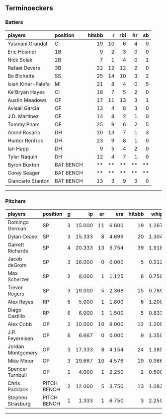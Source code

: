 ## Terminoeckers

### Batters

 
|players            |position  | hitsbb|  r| rbi| hr| sb| 
|:------------------|:---------|------:|--:|---:|--:|--:| 
|Yasmani Grandal    |C         |     19| 10|   6|  4|  0| 
|Eric Hosmer        |1B        |      9|  2|   3|  0|  0| 
|Nick Solak         |2B        |      7|  1|   4|  0|  1| 
|Rafael Devers      |3B        |     22| 12|  12|  2|  0| 
|Bo Bichette        |SS        |     25| 14|  10|  3|  2| 
|Isiah Kiner-Falefa |MI        |     21|  8|   4|  0|  5| 
|Ke'Bryan Hayes     |CI        |     18|  7|   5|  2|  0| 
|Austin Meadows     |OF        |     17| 11|  13|  3|  1| 
|Avisail Garcia     |OF        |     13|  4|   8|  3|  0| 
|J.D. Martinez      |OF        |     14|  8|   2|  1|  0| 
|Tommy Pham         |OF        |     25|  9|   6|  2|  5| 
|Amed Rosario       |DH        |     20| 13|   7|  1|  3| 
|Hunter Renfroe     |DH        |     23|  9|   8|  1|  0| 
|Ian Happ           |DH        |      9|  5|   4|  2|  0| 
|Tyler Naquin       |DH        |     12|  4|   7|  1|  0| 
|Byron Buxton       |BAT BENCH |     **| **|  **| **| **| 
|Corey Seager       |BAT BENCH |     **| **|  **| **| **| 
|Giancarlo Stanton  |BAT BENCH |     13|  3|   9|  3|  0| 


* * *

### Pitchers

 
|players           |position    |  g|     ip| er|   era| hitsbb|  whip| so|  w| sv| 
|:-----------------|:-----------|--:|------:|--:|-----:|------:|-----:|--:|--:|--:| 
|Domingo German    |SP          |  3| 15.000| 11| 6.600|     19| 1.267| 10|  0|  0| 
|Dylan Cease       |SP          |  3| 15.333|  8| 4.696|     20| 1.304| 19|  2|  0| 
|Garrett Richards  |SP          |  4| 20.333| 13| 5.754|     39| 1.918| 17|  0|  0| 
|Jacob deGrom      |SP          |  3| 16.000|  0| 0.000|      5| 0.312| 29|  2|  0| 
|Max Scherzer      |SP          |  2|  8.000|  1| 1.125|      6| 0.750|  9|  1|  0| 
|Trevor Rogers     |SP          |  3| 19.000|  5| 2.368|     15| 0.789| 19|  1|  0| 
|Alex Reyes        |RP          |  5|  5.000|  1| 1.800|      6| 1.200|  7|  1|  2| 
|Diego Castillo    |RP          |  6|  6.000|  1| 1.500|      5| 0.833| 10|  0|  3| 
|Alex Cobb         |OP          |  2| 10.000| 10| 9.000|     12| 1.200|  9|  1|  0| 
|J.P. Feyereisen   |OP          |  6|  6.667|  0| 0.000|      9| 1.350|  6|  2|  0| 
|Jordan Montgomery |OP          |  3| 17.333|  8| 4.154|     24| 1.385| 16|  1|  0| 
|Mike Minor        |OP          |  3| 19.667| 10| 4.576|     19| 0.966| 18|  1|  0| 
|Spencer Turnbull  |OP          |  1|  4.000|  1| 2.250|      2| 0.500|  4|  0|  0| 
|Chris Paddack     |PITCH BENCH |  2| 12.000|  5| 3.750|     13| 1.083| 15|  1|  0| 
|Stephen Strasburg |PITCH BENCH |  1|  1.333|  1| 6.750|      3| 2.250|  1|  0|  0| 


* * *


